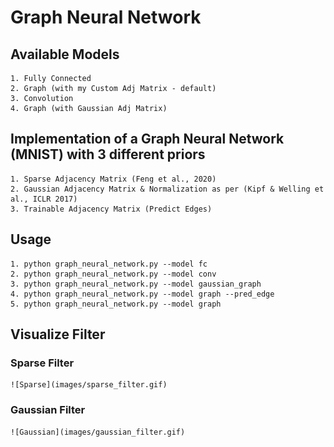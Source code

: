 # Graph Neural Network

## Available Models

    1. Fully Connected
    2. Graph (with my Custom Adj Matrix - default)
    3. Convolution
    4. Graph (with Gaussian Adj Matrix)

## Implementation of a Graph Neural Network (MNIST) with 3 different priors

    1. Sparse Adjacency Matrix (Feng et al., 2020)
    2. Gaussian Adjacency Matrix & Normalization as per (Kipf & Welling et al., ICLR 2017)
    3. Trainable Adjacency Matrix (Predict Edges)

## Usage

    1. python graph_neural_network.py --model fc
    2. python graph_neural_network.py --model conv
    3. python graph_neural_network.py --model gaussian_graph
    4. python graph_neural_network.py --model graph --pred_edge
    5. python graph_neural_network.py --model graph

## Visualize Filter

### Sparse Filter

    ![Sparse](images/sparse_filter.gif)


### Gaussian Filter

    ![Gaussian](images/gaussian_filter.gif)
